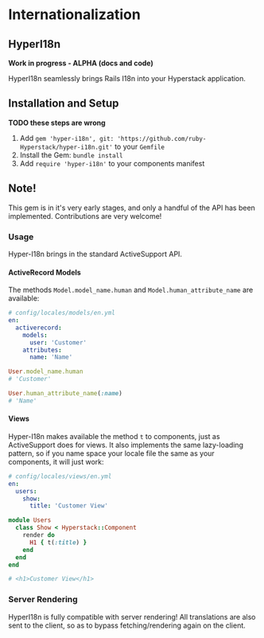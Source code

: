 # Internationalization

## HyperI18n

**Work in progress - ALPHA \(docs and code\)**

HyperI18n seamlessly brings Rails I18n into your Hyperstack application.

## Installation and Setup

**TODO these steps are wrong**

1. Add `gem 'hyper-i18n', git: 'https://github.com/ruby-Hyperstack/hyper-i18n.git'` to your `Gemfile`
2. Install the Gem: `bundle install`
3. Add `require 'hyper-i18n'` to your components manifest

## Note!

This gem is in it's very early stages, and only a handful of the API has been implemented. Contributions are very welcome!

### Usage

Hyper-I18n brings in the standard ActiveSupport API.

#### ActiveRecord Models

The methods `Model.model_name.human` and `Model.human_attribute_name` are available:

```yaml
# config/locales/models/en.yml
en:
  activerecord:
    models:
      user: 'Customer'
    attributes:
      name: 'Name'
```

```ruby
User.model_name.human
# 'Customer'

User.human_attribute_name(:name)
# 'Name'
```

#### Views

Hyper-I18n makes available the method `t` to components, just as ActiveSupport does for views. It also implements the same lazy-loading pattern, so if you name space your locale file the same as your components, it will just work:

```yaml
# config/locales/views/en.yml
en:
  users:
    show:
      title: 'Customer View'
```

```ruby
module Users
  class Show < Hyperstack::Component
    render do
      H1 { t(:title) }
    end
  end
end

# <h1>Customer View</h1>
```

### Server Rendering

HyperI18n is fully compatible with server rendering! All translations are also sent to the client, so as to bypass fetching/rendering again on the client.

